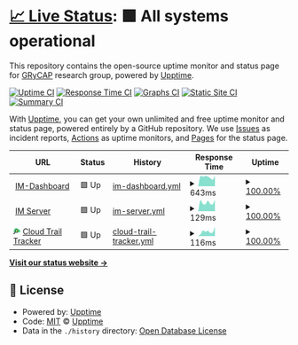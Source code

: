 # [📈 Live Status](https://status.grycap.net): <!--live status--> **🟩 All systems operational**

This repository contains the open-source uptime monitor and status page for [GRyCAP](www.grycap.upv.es) research group, powered by [Upptime](https://github.com/upptime/upptime).

[![Uptime CI](https://github.com/grycap/status/workflows/Uptime%20CI/badge.svg)](https://github.com/grycap/status/actions?query=workflow%3A%22Uptime+CI%22)
[![Response Time CI](https://github.com/grycap/status/workflows/Response%20Time%20CI/badge.svg)](https://github.com/grycap/status/actions?query=workflow%3A%22Response+Time+CI%22)
[![Graphs CI](https://github.com/grycap/status/workflows/Graphs%20CI/badge.svg)](https://github.com/grycap/status/actions?query=workflow%3A%22Graphs+CI%22)
[![Static Site CI](https://github.com/grycap/status/workflows/Static%20Site%20CI/badge.svg)](https://github.com/grycap/status/actions?query=workflow%3A%22Static+Site+CI%22)
[![Summary CI](https://github.com/grycap/status/workflows/Summary%20CI/badge.svg)](https://github.com/grycap/status/actions?query=workflow%3A%22Summary+CI%22)

With [Upptime](https://upptime.js.org), you can get your own unlimited and free uptime monitor and status page, powered entirely by a GitHub repository. We use [Issues](https://github.com/upptime/upptime/issues) as incident reports, [Actions](https://github.com/grycap/status/actions) as uptime monitors, and [Pages](https://demo.upptime.js.org) for the status page.

<!--start: status pages-->
<!-- This summary is generated by Upptime (https://github.com/upptime/upptime) -->
<!-- Do not edit this manually, your changes will be overwritten -->
<!-- prettier-ignore -->
| URL | Status | History | Response Time | Uptime |
| --- | ------ | ------- | ------------- | ------ |
| <img alt="" src="https://appsgrycap.i3m.upv.es/im-dashboard/static/images/favicon_io/favicon-32x32.png" height="13"> [IM-Dashboard](https://appsgrycap.i3m.upv.es/im-dashboard/login) | 🟩 Up | [im-dashboard.yml](https://github.com/grycap/status/commits/HEAD/history/im-dashboard.yml) | <details><summary><img alt="Response time graph" src="./graphs/im-dashboard/response-time-week.png" height="20"> 643ms</summary><br><a href="https://status.grycap.net/history/im-dashboard"><img alt="Response time 852" src="https://img.shields.io/endpoint?url=https%3A%2F%2Fraw.githubusercontent.com%2Fgrycap%2Fstatus%2FHEAD%2Fapi%2Fim-dashboard%2Fresponse-time.json"></a><br><a href="https://status.grycap.net/history/im-dashboard"><img alt="24-hour response time 630" src="https://img.shields.io/endpoint?url=https%3A%2F%2Fraw.githubusercontent.com%2Fgrycap%2Fstatus%2FHEAD%2Fapi%2Fim-dashboard%2Fresponse-time-day.json"></a><br><a href="https://status.grycap.net/history/im-dashboard"><img alt="7-day response time 643" src="https://img.shields.io/endpoint?url=https%3A%2F%2Fraw.githubusercontent.com%2Fgrycap%2Fstatus%2FHEAD%2Fapi%2Fim-dashboard%2Fresponse-time-week.json"></a><br><a href="https://status.grycap.net/history/im-dashboard"><img alt="30-day response time 678" src="https://img.shields.io/endpoint?url=https%3A%2F%2Fraw.githubusercontent.com%2Fgrycap%2Fstatus%2FHEAD%2Fapi%2Fim-dashboard%2Fresponse-time-month.json"></a><br><a href="https://status.grycap.net/history/im-dashboard"><img alt="1-year response time 936" src="https://img.shields.io/endpoint?url=https%3A%2F%2Fraw.githubusercontent.com%2Fgrycap%2Fstatus%2FHEAD%2Fapi%2Fim-dashboard%2Fresponse-time-year.json"></a></details> | <details><summary><a href="https://status.grycap.net/history/im-dashboard">100.00%</a></summary><a href="https://status.grycap.net/history/im-dashboard"><img alt="All-time uptime 98.04%" src="https://img.shields.io/endpoint?url=https%3A%2F%2Fraw.githubusercontent.com%2Fgrycap%2Fstatus%2FHEAD%2Fapi%2Fim-dashboard%2Fuptime.json"></a><br><a href="https://status.grycap.net/history/im-dashboard"><img alt="24-hour uptime 100.00%" src="https://img.shields.io/endpoint?url=https%3A%2F%2Fraw.githubusercontent.com%2Fgrycap%2Fstatus%2FHEAD%2Fapi%2Fim-dashboard%2Fuptime-day.json"></a><br><a href="https://status.grycap.net/history/im-dashboard"><img alt="7-day uptime 100.00%" src="https://img.shields.io/endpoint?url=https%3A%2F%2Fraw.githubusercontent.com%2Fgrycap%2Fstatus%2FHEAD%2Fapi%2Fim-dashboard%2Fuptime-week.json"></a><br><a href="https://status.grycap.net/history/im-dashboard"><img alt="30-day uptime 100.00%" src="https://img.shields.io/endpoint?url=https%3A%2F%2Fraw.githubusercontent.com%2Fgrycap%2Fstatus%2FHEAD%2Fapi%2Fim-dashboard%2Fuptime-month.json"></a><br><a href="https://status.grycap.net/history/im-dashboard"><img alt="1-year uptime 98.02%" src="https://img.shields.io/endpoint?url=https%3A%2F%2Fraw.githubusercontent.com%2Fgrycap%2Fstatus%2FHEAD%2Fapi%2Fim-dashboard%2Fuptime-year.json"></a></details>
| <img alt="" src="https://appsgrycap.i3m.upv.es/im-dashboard/static/images/favicon_io/favicon-32x32.png" height="13"> [IM Server](https://appsgrycap.i3m.upv.es/im/version) | 🟩 Up | [im-server.yml](https://github.com/grycap/status/commits/HEAD/history/im-server.yml) | <details><summary><img alt="Response time graph" src="./graphs/im-server/response-time-week.png" height="20"> 129ms</summary><br><a href="https://status.grycap.net/history/im-server"><img alt="Response time 142" src="https://img.shields.io/endpoint?url=https%3A%2F%2Fraw.githubusercontent.com%2Fgrycap%2Fstatus%2FHEAD%2Fapi%2Fim-server%2Fresponse-time.json"></a><br><a href="https://status.grycap.net/history/im-server"><img alt="24-hour response time 111" src="https://img.shields.io/endpoint?url=https%3A%2F%2Fraw.githubusercontent.com%2Fgrycap%2Fstatus%2FHEAD%2Fapi%2Fim-server%2Fresponse-time-day.json"></a><br><a href="https://status.grycap.net/history/im-server"><img alt="7-day response time 129" src="https://img.shields.io/endpoint?url=https%3A%2F%2Fraw.githubusercontent.com%2Fgrycap%2Fstatus%2FHEAD%2Fapi%2Fim-server%2Fresponse-time-week.json"></a><br><a href="https://status.grycap.net/history/im-server"><img alt="30-day response time 141" src="https://img.shields.io/endpoint?url=https%3A%2F%2Fraw.githubusercontent.com%2Fgrycap%2Fstatus%2FHEAD%2Fapi%2Fim-server%2Fresponse-time-month.json"></a><br><a href="https://status.grycap.net/history/im-server"><img alt="1-year response time 145" src="https://img.shields.io/endpoint?url=https%3A%2F%2Fraw.githubusercontent.com%2Fgrycap%2Fstatus%2FHEAD%2Fapi%2Fim-server%2Fresponse-time-year.json"></a></details> | <details><summary><a href="https://status.grycap.net/history/im-server">100.00%</a></summary><a href="https://status.grycap.net/history/im-server"><img alt="All-time uptime 98.07%" src="https://img.shields.io/endpoint?url=https%3A%2F%2Fraw.githubusercontent.com%2Fgrycap%2Fstatus%2FHEAD%2Fapi%2Fim-server%2Fuptime.json"></a><br><a href="https://status.grycap.net/history/im-server"><img alt="24-hour uptime 100.00%" src="https://img.shields.io/endpoint?url=https%3A%2F%2Fraw.githubusercontent.com%2Fgrycap%2Fstatus%2FHEAD%2Fapi%2Fim-server%2Fuptime-day.json"></a><br><a href="https://status.grycap.net/history/im-server"><img alt="7-day uptime 100.00%" src="https://img.shields.io/endpoint?url=https%3A%2F%2Fraw.githubusercontent.com%2Fgrycap%2Fstatus%2FHEAD%2Fapi%2Fim-server%2Fuptime-week.json"></a><br><a href="https://status.grycap.net/history/im-server"><img alt="30-day uptime 100.00%" src="https://img.shields.io/endpoint?url=https%3A%2F%2Fraw.githubusercontent.com%2Fgrycap%2Fstatus%2FHEAD%2Fapi%2Fim-server%2Fuptime-month.json"></a><br><a href="https://status.grycap.net/history/im-server"><img alt="1-year uptime 98.07%" src="https://img.shields.io/endpoint?url=https%3A%2F%2Fraw.githubusercontent.com%2Fgrycap%2Fstatus%2FHEAD%2Fapi%2Fim-server%2Fuptime-year.json"></a></details>
| <img alt="" src="https://raw.githubusercontent.com/grycap/cloudtrail-tracker-ui/master/static/logos/favicon.ico" height="13"> [Cloud Trail Tracker](https://cloudtrailtracker.cursocloudaws.net/) | 🟩 Up | [cloud-trail-tracker.yml](https://github.com/grycap/status/commits/HEAD/history/cloud-trail-tracker.yml) | <details><summary><img alt="Response time graph" src="./graphs/cloud-trail-tracker/response-time-week.png" height="20"> 116ms</summary><br><a href="https://status.grycap.net/history/cloud-trail-tracker"><img alt="Response time 133" src="https://img.shields.io/endpoint?url=https%3A%2F%2Fraw.githubusercontent.com%2Fgrycap%2Fstatus%2FHEAD%2Fapi%2Fcloud-trail-tracker%2Fresponse-time.json"></a><br><a href="https://status.grycap.net/history/cloud-trail-tracker"><img alt="24-hour response time 122" src="https://img.shields.io/endpoint?url=https%3A%2F%2Fraw.githubusercontent.com%2Fgrycap%2Fstatus%2FHEAD%2Fapi%2Fcloud-trail-tracker%2Fresponse-time-day.json"></a><br><a href="https://status.grycap.net/history/cloud-trail-tracker"><img alt="7-day response time 116" src="https://img.shields.io/endpoint?url=https%3A%2F%2Fraw.githubusercontent.com%2Fgrycap%2Fstatus%2FHEAD%2Fapi%2Fcloud-trail-tracker%2Fresponse-time-week.json"></a><br><a href="https://status.grycap.net/history/cloud-trail-tracker"><img alt="30-day response time 107" src="https://img.shields.io/endpoint?url=https%3A%2F%2Fraw.githubusercontent.com%2Fgrycap%2Fstatus%2FHEAD%2Fapi%2Fcloud-trail-tracker%2Fresponse-time-month.json"></a><br><a href="https://status.grycap.net/history/cloud-trail-tracker"><img alt="1-year response time 136" src="https://img.shields.io/endpoint?url=https%3A%2F%2Fraw.githubusercontent.com%2Fgrycap%2Fstatus%2FHEAD%2Fapi%2Fcloud-trail-tracker%2Fresponse-time-year.json"></a></details> | <details><summary><a href="https://status.grycap.net/history/cloud-trail-tracker">100.00%</a></summary><a href="https://status.grycap.net/history/cloud-trail-tracker"><img alt="All-time uptime 100.00%" src="https://img.shields.io/endpoint?url=https%3A%2F%2Fraw.githubusercontent.com%2Fgrycap%2Fstatus%2FHEAD%2Fapi%2Fcloud-trail-tracker%2Fuptime.json"></a><br><a href="https://status.grycap.net/history/cloud-trail-tracker"><img alt="24-hour uptime 100.00%" src="https://img.shields.io/endpoint?url=https%3A%2F%2Fraw.githubusercontent.com%2Fgrycap%2Fstatus%2FHEAD%2Fapi%2Fcloud-trail-tracker%2Fuptime-day.json"></a><br><a href="https://status.grycap.net/history/cloud-trail-tracker"><img alt="7-day uptime 100.00%" src="https://img.shields.io/endpoint?url=https%3A%2F%2Fraw.githubusercontent.com%2Fgrycap%2Fstatus%2FHEAD%2Fapi%2Fcloud-trail-tracker%2Fuptime-week.json"></a><br><a href="https://status.grycap.net/history/cloud-trail-tracker"><img alt="30-day uptime 100.00%" src="https://img.shields.io/endpoint?url=https%3A%2F%2Fraw.githubusercontent.com%2Fgrycap%2Fstatus%2FHEAD%2Fapi%2Fcloud-trail-tracker%2Fuptime-month.json"></a><br><a href="https://status.grycap.net/history/cloud-trail-tracker"><img alt="1-year uptime 100.00%" src="https://img.shields.io/endpoint?url=https%3A%2F%2Fraw.githubusercontent.com%2Fgrycap%2Fstatus%2FHEAD%2Fapi%2Fcloud-trail-tracker%2Fuptime-year.json"></a></details>

<!--end: status pages-->

[**Visit our status website →**](https://status.grycap.net)

## 📄 License

- Powered by: [Upptime](https://github.com/upptime/upptime)
- Code: [MIT](./LICENSE) © [Upptime](https://upptime.js.org)
- Data in the `./history` directory: [Open Database License](https://opendatacommons.org/licenses/odbl/1-0/)
